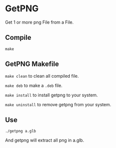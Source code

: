 # GetPNG
Get 1 or more png File from a File.
## Compile
```
make
```
## GetPNG Makefile
`make clean` to clean all compiled file.

`make deb` to make a `.deb` file.

`make install` to install getpng to your system.

`make uninstall` to remove getpng from your system.
## Use
```
./getpng a.glb
```
And getpng will extract all png in a.glb.
